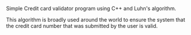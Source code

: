 Simple Credit card validator program using C++ and Luhn's algorithm.

This algorithm is broadly used around the world to ensure the system that the credit card number that was submitted by the user is valid.

